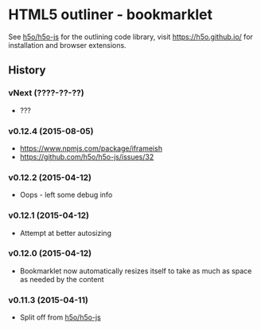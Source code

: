 # HTML5 outliner - bookmarklet

See [h5o/h5o-js](https://github.com/h5o/h5o-js) for the outlining code library, visit https://h5o.github.io/ for installation and browser extensions.

## History ##

### vNext (????-??-??) ###
* ???

### v0.12.4 (2015-08-05) ###
* https://www.npmjs.com/package/iframeish
* https://github.com/h5o/h5o-js/issues/32

### v0.12.2 (2015-04-12) ###
* Oops - left some debug info

### v0.12.1 (2015-04-12) ###
* Attempt at better autosizing

### v0.12.0 (2015-04-12) ###
* Bookmarklet now automatically resizes itself to take as much as space as needed by the content

### v0.11.3 (2015-04-11) ###
* Split off from [h5o/h5o-js](https://github.com/h5o/h5o-js)
